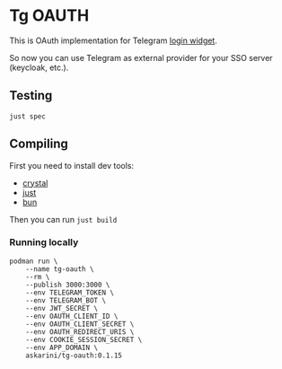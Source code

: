 # Tg OAUTH

This is OAuth implementation for Telegram [login widget](https://core.telegram.org/widgets/login).

So now you can use Telegram as external provider for your SSO server (keycloak, etc.).

## Testing

`just spec`

## Compiling

First you need to install dev tools:

* [crystal](https://crystal-lang.org/install/)
* [just](https://just.systems/man/en/packages.html)
* [bun](https://bun.sh/docs/installation)

Then you can run `just build`

### Running locally

```
podman run \
    --name tg-oauth \
    --rm \
    --publish 3000:3000 \
    --env TELEGRAM_TOKEN \
    --env TELEGRAM_BOT \
    --env JWT_SECRET \
    --env OAUTH_CLIENT_ID \
    --env OAUTH_CLIENT_SECRET \
    --env OAUTH_REDIRECT_URIS \
    --env COOKIE_SESSION_SECRET \
    --env APP_DOMAIN \
    askarini/tg-oauth:0.1.15
```
